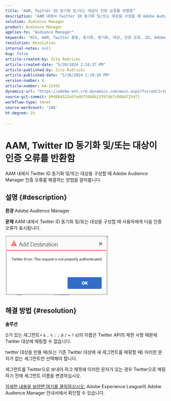 ```yaml
---
title: "AAM, Twitter ID 동기화 및/또는 대상이 인증 오류를 반환함"
description: "AAM 내에서 Twitter ID 동기화 및/또는 대상을 구성할 때 Adobe Audience Manager 인증 오류를 해결하는 방법에 대해 알아봅니다."
solution: Audience Manager
product: Audience Manager
applies-to: "Audience Manager"
keywords: "KCS, AAM, Twitter 통합, 동기화, 동기화, 대상, 인증 오류, ID, Adobe Audience Manager"
resolution: Resolution
internal-notes: null
bug: false
article-created-by: Zita Rodricks
article-created-date: "5/20/2024 2:18:37 PM"
article-published-by: Zita Rodricks
article-published-date: "5/20/2024 2:19:26 PM"
version-number: 8
article-number: KA-15342
dynamics-url: "https://adobe-ent.crm.dynamics.com/main.aspx?forceUCI=1&pagetype=entityrecord&etn=knowledgearticle&id=90bce2d3-b316-ef11-9f8a-6045bd026dc7"
source-git-commit: 99d884322a5fed073db8b13787db7c008d725df1
workflow-type: tm+mt
source-wordcount: '186'
ht-degree: 1%

---
```


# AAM, Twitter ID 동기화 및/또는 대상이 인증 오류를 반환함


AAM 내에서 Twitter ID 동기화 및/또는 대상을 구성할 때 Adobe Audience Manager 인증 오류를 해결하는 방법을 알아봅니다.

## 설명 {#description}


<b>환경</b>
Adobe Audience Manager

<b>문제</b>
AAM 내에서 Twitter ID 동기화 및/또는 대상을 구성할 때 사용자에게 다음 인증 오류가 표시됩니다.

![](assets/___94bce2d3-b316-ef11-9f8a-6045bd026dc7___.png)


## 해결 방법 {#resolution}


<b>솔루션</b>

()가 있는 세그먼트`+` `&` `,` `%` `:` `;` `@` `/` `=` `?` `$`)의 이름은 Twitter API의 제한 사항 때문에 Twitter 대상에 매핑할 수 없습니다.

twitter 대상을 만들 때(또는 기존 Twitter 대상에 새 세그먼트를 매핑할 때) 이러한 문자가 없는 세그먼트만 선택해야 합니다.

세그먼트를 Twitter으로 보내야 하고 제목에 이러한 문자가 있는 경우 Twitter으로 매핑하기 전에 세그먼트 이름을 변경하십시오.

[자세한 내용을 보려면 여기를 클릭하십시오.](https://experienceleague.adobe.com/docs/audience-manager/user-guide/features/destinations/device-based/twitter-tailored-audiences.html?lang=en#segment-mapping-considerations) Adobe Experience League의 Adobe Audience Manager 안내서에서 확인할 수 있습니다.

